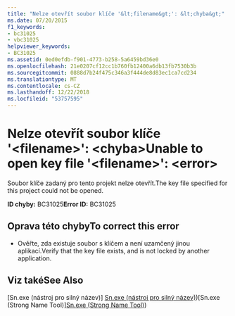 ```yaml
---
title: "Nelze otevřít soubor klíče '&lt;filename&gt;': &lt;chyba&gt;"
ms.date: 07/20/2015
f1_keywords:
- bc31025
- vbc31025
helpviewer_keywords:
- BC31025
ms.assetid: 0ed0efdb-f901-4773-b258-5a6459bd36e0
ms.openlocfilehash: 21e0207cf12cc1b760fb12400a6db13fb7530b3b
ms.sourcegitcommit: 0888d7b24f475c346a3f444de8d83ec1ca7cd234
ms.translationtype: MT
ms.contentlocale: cs-CZ
ms.lasthandoff: 12/22/2018
ms.locfileid: "53757595"
---
```

# <a name="unable-to-open-key-file-ltfilenamegt-lterrorgt"></a><span data-ttu-id="0f643-102">Nelze otevřít soubor klíče '&lt;filename&gt;': &lt;chyba&gt;</span><span class="sxs-lookup"><span data-stu-id="0f643-102">Unable to open key file '&lt;filename&gt;': &lt;error&gt;</span></span>
<span data-ttu-id="0f643-103">Soubor klíče zadaný pro tento projekt nelze otevřít.</span><span class="sxs-lookup"><span data-stu-id="0f643-103">The key file specified for this project could not be opened.</span></span>  
  
 <span data-ttu-id="0f643-104">**ID chyby:** BC31025</span><span class="sxs-lookup"><span data-stu-id="0f643-104">**Error ID:** BC31025</span></span>  
  
## <a name="to-correct-this-error"></a><span data-ttu-id="0f643-105">Oprava této chyby</span><span class="sxs-lookup"><span data-stu-id="0f643-105">To correct this error</span></span>  
  
-   <span data-ttu-id="0f643-106">Ověřte, zda existuje soubor s klíčem a není uzamčený jinou aplikací.</span><span class="sxs-lookup"><span data-stu-id="0f643-106">Verify that the key file exists, and is not locked by another application.</span></span>  
  
## <a name="see-also"></a><span data-ttu-id="0f643-107">Viz také</span><span class="sxs-lookup"><span data-stu-id="0f643-107">See Also</span></span>  
 <span data-ttu-id="0f643-108">[Sn.exe (nástroj pro silný název)] [Sn.exe (nástroj pro silný název)](../../framework/tools/sn-exe-strong-name-tool.md))</span><span class="sxs-lookup"><span data-stu-id="0f643-108">[Sn.exe (Strong Name Tool)][Sn.exe (Strong Name Tool)](../../framework/tools/sn-exe-strong-name-tool.md))</span></span>  
 
